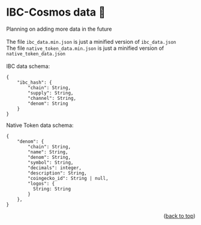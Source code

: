 # IBC-Cosmos data 👮

Planning on adding more data in the future<br/><br/>
The file `ibc_data.min.json` is just a minified version of `ibc_data.json`<br/>
The file `native_token_data.min.json` is just a minified version of `native_token_data.json`<br/><br/>
IBC data schema:
```
{
    "ibc_hash": {
        "chain": String,
        "supply": String,
        "channel": String,
        "denom": String
    }
}
```
Native Token data schema:
```
{
    "denom": {
        "chain": String,
        "name": String,
        "denom": String,
        "symbol": String,
        "decimals": integer,
        "description": String,
        "coingecko_id": String | null,
        "logos": {
          String: String
        }
    },
}
```

<p align="right">(<a href="#top">back to top</a>)</p>
